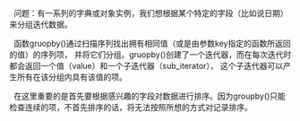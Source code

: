&nbsp;&nbsp;问题：有一系列的字典或对象实例，我们想根据某个特定的字段（比如说日期）来分组迭代数据。<br>

&nbsp;&nbsp;函数gruopby\(\)通过扫描序列找出拥有相同值（或是由参数key指定的函数所返回的值）的序列项，
并将它们分组。gruopby\(\)创建了一个迭代器，而在每次迭代时都会返回一个值（value）和一个子迭代器（sub_iterator），
这个子迭代器可以产生所有在该分组内具有该值的项。<br>

&nbsp;&nbsp;在这里重要的是首先要根据感兴趣的字段对数据进行排序。因为groupby\(\)只能检查连续的项，不首先排序的话，将无法按照所想的方式对记录排序。
